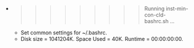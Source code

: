 * >>>>>>>>> Running inst-min-con-cld-bashrc.sh ...
  * Set common settings for ~/.bashrc.
  * Disk size = 1041204K. Space Used = 40K. Runtime = 00:00:00:00.
